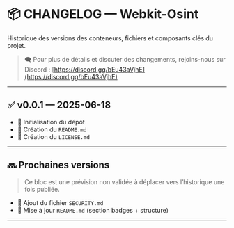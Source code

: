 # 📦 CHANGELOG — Webkit-Osint

Historique des versions des conteneurs, fichiers et composants clés du projet.

> 🗨️ Pour plus de détails et discuter des changements, rejoins-nous sur Discord : [https://discord.gg/bEu43aVjhE](https://discord.gg/bEu43aVjhE)

---

## ✅ v0.0.1 — 2025-06-18

- 📁 Initialisation du dépôt
- 📄 Création du `README.md`
- 📄 Création du `LICENSE.md`

---

## 🔜 Prochaines versions

> Ce bloc est une prévision non validée à déplacer vers l’historique une fois publiée.

- 📄 Ajout du fichier `SECURITY.md`
- 🔁 Mise à jour `README.md` (section badges + structure)

---
